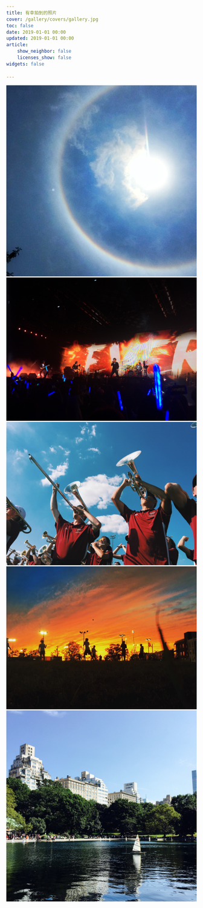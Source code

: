 ```yaml
---
title: 有幸拍到的照片
cover: /gallery/covers/gallery.jpg
toc: false
date: 2019-01-01 00:00
updated: 2019-01-01 00:00
article:
    show_neighbor: false
    licenses_show: false
widgets: false

---
```


<div class="justified-gallery">
<img src="/gallery/photographs/2016-日晕.JPG" alt="奇特的环形日晕" />
<img src="/gallery/photographs/2016-五月天.JPG" alt="五月天演唱会" />
<img src="/gallery/photographs/2016-天普乐队.JPG" alt="天普乐队" />
<img src="/gallery/photographs/2016-门前晚霞.JPG" alt="门前惊艳的晚霞" />
<img src="/gallery/photographs/2016-中心公园.JPG" alt="中心公园" />
</div>